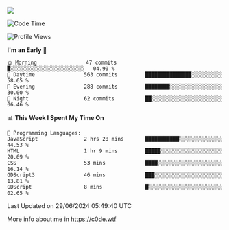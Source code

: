 <a href="https://wakatime.com"><img src="https://wakatime.com/share/@c0dezin/b7f18a7c-ab3a-40b8-8bc7-b1b7bf71f1d6.svg" /></a>

<!--START_SECTION:waka-->
![Code Time](http://img.shields.io/badge/Code%20Time-47%20hrs%2030%20mins-blue)

![Profile Views](http://img.shields.io/badge/Profile%20Views-0-blue)

**I'm an Early 🐤** 

```text
🌞 Morning                47 commits          █░░░░░░░░░░░░░░░░░░░░░░░░   04.90 % 
🌆 Daytime                563 commits         ███████████████░░░░░░░░░░   58.65 % 
🌃 Evening                288 commits         ████████░░░░░░░░░░░░░░░░░   30.00 % 
🌙 Night                  62 commits          ██░░░░░░░░░░░░░░░░░░░░░░░   06.46 % 
```


📊 **This Week I Spent My Time On** 

```text
💬 Programming Languages: 
JavaScript               2 hrs 28 mins       ███████████░░░░░░░░░░░░░░   44.53 % 
HTML                     1 hr 9 mins         █████░░░░░░░░░░░░░░░░░░░░   20.69 % 
CSS                      53 mins             ████░░░░░░░░░░░░░░░░░░░░░   16.14 % 
GDScript3                46 mins             ███░░░░░░░░░░░░░░░░░░░░░░   13.81 % 
GDScript                 8 mins              █░░░░░░░░░░░░░░░░░░░░░░░░   02.65 % 
```


 Last Updated on 29/06/2024 05:49:40 UTC
<!--END_SECTION:waka-->

More info about me in https://c0de.wtf
